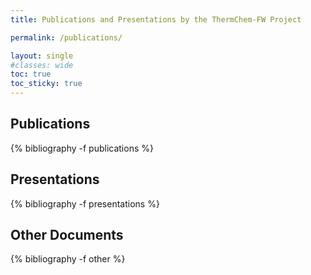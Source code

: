 ```yaml
---
title: Publications and Presentations by the ThermChem-FW Project

permalink: /publications/

layout: single
#classes: wide
toc: true
toc_sticky: true
---
```

## Publications

{% bibliography -f publications %}

## Presentations

{% bibliography -f presentations %}

## Other Documents

{% bibliography -f other %}
